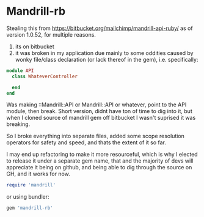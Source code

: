 # Mandrill-rb

Stealing this from https://bitbucket.org/mailchimp/mandrill-api-ruby/ as of version 1.0.52, for multiple reasons.

1) its on bitbucket
2) it was broken in my application due mainly to some oddities caused by wonky file/class declaration (or lack thereof in the gem), i.e. specifically:

``` ruby
module API
  class WhateverController

  end
end
```

Was making ::Mandrill::API or Mandrill::API or whatever, point to the API module, then break. Short version, didnt have ton of time to dig into it, but when I cloned source of mandrill gem off bitbucket I wasn't suprised it was breaking.

So I broke everything into separate files, added some scope resolution operators for safety and speed, and thats the extent of it so far.

I may end up refactoring to make it more resourceful, which is why I elected to release it under a separate gem name, that and the majority of devs will appreciate it being on github, and being able to dig through the source on GH, and it works for now.

```ruby
require 'mandrill'
```

or using bundler:

```ruby
gem 'mandrill-rb'
```